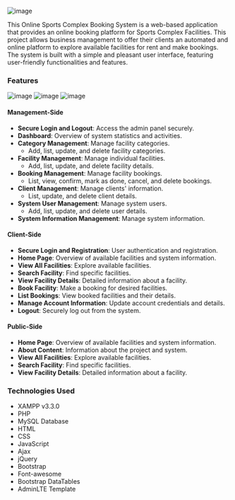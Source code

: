 ![image](https://github.com/danishfirhan/sports-booking-facility/assets/115968038/8bcb0cfc-3bd5-44f9-90eb-bc418ae4e381)

This Online Sports Complex Booking System is a web-based application that provides an online booking platform for Sports Complex Facilities. This project allows business management to offer their clients an automated and online platform to explore available facilities for rent and make bookings. The system is built with a simple and pleasant user interface, featuring user-friendly functionalities and features.

### Features
![image](https://github.com/danishfirhan/sports-booking-facility/assets/115968038/154d33b8-be73-4d63-95ae-df38346109a1)
![image](https://github.com/danishfirhan/sports-booking-facility/assets/115968038/e6c114d4-bf20-49c9-8b04-412462a6f9c7)
![image](https://github.com/danishfirhan/sports-booking-facility/assets/115968038/da0ddf76-93da-4482-bb9a-4a9b91ea869b)





#### Management-Side

- **Secure Login and Logout**: Access the admin panel securely.
- **Dashboard**: Overview of system statistics and activities.
- **Category Management**: Manage facility categories.
  - Add, list, update, and delete facility categories.
- **Facility Management**: Manage individual facilities.
  - Add, list, update, and delete facility details.
- **Booking Management**: Manage facility bookings.
  - List, view, confirm, mark as done, cancel, and delete bookings.
- **Client Management**: Manage clients' information.
  - List, update, and delete client details.
- **System User Management**: Manage system users.
  - Add, list, update, and delete user details.
- **System Information Management**: Manage system information.

#### Client-Side

- **Secure Login and Registration**: User authentication and registration.
- **Home Page**: Overview of available facilities and system information.
- **View All Facilities**: Explore available facilities.
- **Search Facility**: Find specific facilities.
- **View Facility Details**: Detailed information about a facility.
- **Book Facility**: Make a booking for desired facilities.
- **List Bookings**: View booked facilities and their details.
- **Manage Account Information**: Update account credentials and details.
- **Logout**: Securely log out from the system.

#### Public-Side

- **Home Page**: Overview of available facilities and system information.
- **About Content**: Information about the project and system.
- **View All Facilities**: Explore available facilities.
- **Search Facility**: Find specific facilities.
- **View Facility Details**: Detailed information about a facility.

### Technologies Used

- XAMPP v3.3.0
- PHP
- MySQL Database
- HTML
- CSS
- JavaScript
- Ajax
- jQuery
- Bootstrap
- Font-awesome
- Bootstrap DataTables
- AdminLTE Template
